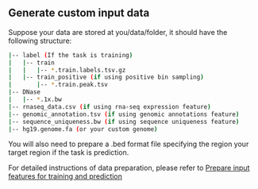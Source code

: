 ## Generate custom input data 

Suppose your data are stored at you/data/folder, it should have the following structure:

```bash
|-- label (If the task is training)
|   |-- train
|   |   |-- *.train.labels.tsv.gz
|   |-- train_positive (if using positive bin sampling)
|       |-- *.train.peak.tsv
|-- DNase
|   |-- *.1x.bw
|-- rnaseq_data.csv (if using rna-seq expression feature)
|-- genomic_annotation.tsv (if using genomic annotations feature)
|-- sequence_uniqueness.bw (if using sequence uniqueness feature)
|-- hg19.genome.fa (or your custom genome)
```

You will also need to prepare a .bed format file specifying the region your target region if the task is prediction.

For detailed instructions of data preparation, please refer to [Prepare input features for training and prediction](#Prepare-input-features-for-training-and-prediction)